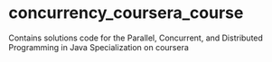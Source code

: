# concurrency_coursera_course
Contains solutions code for the  Parallel, Concurrent, and Distributed Programming in Java Specialization on coursera
